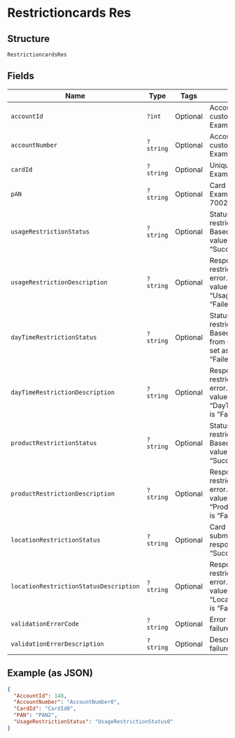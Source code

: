 
# Restrictioncards Res

## Structure

`RestrictioncardsRes`

## Fields

| Name | Type | Tags | Description | Getter | Setter |
|  --- | --- | --- | --- | --- | --- |
| `accountId` | `?int` | Optional | Account Id of the customer.<br>Example: 123456 | getAccountId(): ?int | setAccountId(?int accountId): void |
| `accountNumber` | `?string` | Optional | Account Number of the customer.<br>Example: GB000000123 | getAccountNumber(): ?string | setAccountNumber(?string accountNumber): void |
| `cardId` | `?string` | Optional | Unique Card Id<br>Example: 275549 | getCardId(): ?string | setCardId(?string cardId): void |
| `pAN` | `?string` | Optional | Card PAN.<br>Example: 7002051006629890645 | getPAN(): ?string | setPAN(?string pAN): void |
| `usageRestrictionStatus` | `?string` | Optional | Status of the card usage restriction submitted. Based on the response the value will be set as either “Success” or “Failed”. | getUsageRestrictionStatus(): ?string | setUsageRestrictionStatus(?string usageRestrictionStatus): void |
| `usageRestrictionDescription` | `?string` | Optional | Response for the usage restriction in case of an error. This field will have a value only when “UsageRestrictionStatus” is “Failed”. | getUsageRestrictionDescription(): ?string | setUsageRestrictionDescription(?string usageRestrictionDescription): void |
| `dayTimeRestrictionStatus` | `?string` | Optional | Status of the card day/time restriction submitted. Based on the response from Gateway value will be set as either “Success” or “Failed”. | getDayTimeRestrictionStatus(): ?string | setDayTimeRestrictionStatus(?string dayTimeRestrictionStatus): void |
| `dayTimeRestrictionDescription` | `?string` | Optional | Response for the day/time restriction in case of an error. This field will have a value only when “DayTimeRestrictionStatus” is “Failed”. | getDayTimeRestrictionDescription(): ?string | setDayTimeRestrictionDescription(?string dayTimeRestrictionDescription): void |
| `productRestrictionStatus` | `?string` | Optional | Status of the card product restriction submitted. Based on the response  the value will be set  either as “Success” or “Failed”. | getProductRestrictionStatus(): ?string | setProductRestrictionStatus(?string productRestrictionStatus): void |
| `productRestrictionDescription` | `?string` | Optional | Response for the product restriction in case of an error. This field will have a value only when “ProductRestrictionStatus” is “Failed”. | getProductRestrictionDescription(): ?string | setProductRestrictionDescription(?string productRestrictionDescription): void |
| `locationRestrictionStatus` | `?string` | Optional | Card Location restriction submitted, based on response value set as “Success” or “Failed”. | getLocationRestrictionStatus(): ?string | setLocationRestrictionStatus(?string locationRestrictionStatus): void |
| `locationRestrictionStatusDescription` | `?string` | Optional | Response for the location restriction in case of an error. This field will have a value only when “LocationRestrictionStatus” is “Failed”. | getLocationRestrictionStatusDescription(): ?string | setLocationRestrictionStatusDescription(?string locationRestrictionStatusDescription): void |
| `validationErrorCode` | `?string` | Optional | Error code for validation failure. | getValidationErrorCode(): ?string | setValidationErrorCode(?string validationErrorCode): void |
| `validationErrorDescription` | `?string` | Optional | Description of validation failure. | getValidationErrorDescription(): ?string | setValidationErrorDescription(?string validationErrorDescription): void |

## Example (as JSON)

```json
{
  "AccountId": 148,
  "AccountNumber": "AccountNumber0",
  "CardId": "CardId0",
  "PAN": "PAN2",
  "UsageRestrictionStatus": "UsageRestrictionStatus0"
}
```

